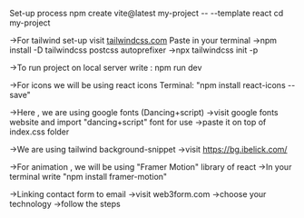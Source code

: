 Set-up process
npm create vite@latest my-project -- --template react
cd my-project

->For tailwind set-up visit [tailwindcss.com](https://tailwindcss.com/docs/guides/vite)
    Paste in your terminal
    ->npm install -D tailwindcss postcss autoprefixer
    ->npx tailwindcss init -p

->To run project on local server write : 
    npm run dev

->For icons we will be using react icons
    Terminal: "npm install react-icons --save"

->Here , we are using google fonts (Dancing+script)
    ->visit google fonts website and import "dancing+script" font for use
    ->paste it on top of index.css folder

->We are using tailwind background-snippet
    ->visit https://bg.ibelick.com/

->For animation , we will be using "Framer Motion" library of react
    ->In your terminal write "npm install framer-motion"

->Linking contact form to email
    ->visit web3form.com
    ->choose your technology
    ->follow the steps

    